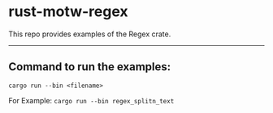 # rust-motw-regex
This repo provides examples of the Regex crate.

---
Command to run the examples:
---
`cargo run --bin <filename>`

For Example: 
`cargo run --bin regex_splitn_text`


